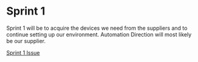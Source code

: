 # Sprint 1

Sprint 1 will be to acquire the devices we need from the suppliers and to continue setting up our environment. Automation Direction will most likely be our supplier.

[Sprint 1 Issue](https://github.com/Paiet/Capstone/issues/4)
